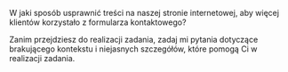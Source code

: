 W jaki sposób usprawnić treści na naszej stronie internetowej, aby więcej klientów korzystało z formularza kontaktowego?

Zanim przejdziesz do realizacji zadania, zadaj mi pytania dotyczące brakującego kontekstu i niejasnych szczegółów, które pomogą Ci w realizacji zadania.
